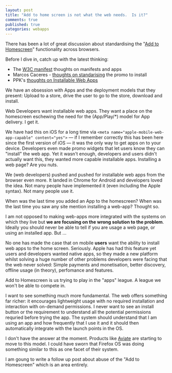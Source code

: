 ```yaml
---
layout: post
title: "Add to home screen is not what the web needs.  Is it?"
comments: true
published: true
categories: webapps
---
```


There has been a lot of great discussion about standardising the "[Add to Homescreen](https://developers.google.com/chrome/mobile/docs/installtohomescreen)" functionality across browsers.

Before I dive in, catch up with the latest thinking:

*  The [W3C manifest](https://github.com/w3c/manifest) thoughts on manifests and apps 
*  Marcos Caceres - [thoughts on standarising](https://twitter.com/marcosc/status/436522185641824256) the promo to install
*  PPK's [thoughts on Installable Web Apps](http://www.quirksmode.org/blog/archives/2014/02/installable_web.html)

We have an obsession with Apps and the deployment models that they present:  Upload to a store, drive the user to go to the store, download and install.

Web Developers want installable web apps.  They want a place on the homescreen eschewing the need for the (App/Play/*) model for App delivery.  I get it.

We have had this on iOS for a long time via `<meta name="apple-mobile-web-app-capable" content="yes">` &mdash; if I remember correctly this has been here since the first version of iOS &mdash; it was the only way to get apps on to your device.  Developers even made promo widgets that let users know they can "install" the web app.  Yet it wasn't enough, developers and users didn't actually want this, they wanted more capable installable apps.  Installing a web page?  Are you nuts.

We (web developers) pushed and pushed for installable web apps from the browser even more.  It landed in Chrome for Android and developers loved the idea.  Not many people have implemented it (even including the Apple syntax).  Not many people use it.  

When was the last time you added an App to the homescreen?  When was the last time you saw any site mention installing a web-app?  Thought so.

I am not opposed to making web-apps more integrated with the systems on which they live but **we are focusing on the wrong solution to the problem**.  Ideally you should never be able to tell if you are usage a web page, or using an installed app. But ...

No one has made the case that on mobile **users** want the ability to install web apps to the home screen.  Seriously.  Apple has had this feature yet users and developers wanted native apps, so they made a new platform whilst solving a huge number of other problems developers were facing that the web never solved:  Simple payments and monetisation, better discovery, offline usage (in theory), perfomance and features.

Add to Homescreen is us trying to play in the "apps" league.  A league we won't be able to compete in.

I want to see something much more fundamental.  The web offers something far richer: it encourages lightweight usage with no required installation and interaction with on-demand permissions.  I never want to see an install button or the requirement to understand all the potential permissions requried before trying the app.  The system should understand that I am using an app and how frequently that I use it and it should then automatically integrate with the launch points in the OS.  

I don't have the answer at the moment. Products like [Aviate](http://getaviate.com/) are starting to move to this model.  I could have sworn that Firefox OS was doing something similar to this as one facet of their system.

I am goung to write a follow up post about abuse of the "Add to Homescreen" which is an area entirely.
